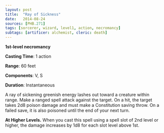 ```yaml
---
layout: post
title:  "Ray of Sickness"
date:   2014-08-24
sources: [PHB.271]
tags: [sorcerer, wizard, level1, action, necromancy]
subtags: [artificer: alchemist, cleric: death]
---
```


**1st-level necromancy**

**Casting Time**: 1 action

**Range**: 60 feet

**Components**: V, S

**Duration**: Instantaneous

A ray of sickening greenish energy lashes out toward a creature within range. Make a ranged spell attack against the target. On a hit, the target takes 2d8 poison damage and must make a Constitution saving throw. On a failed save, it is also poisoned until the end of your next turn.

**At Higher Levels.** When you cast this spell using a spell slot of 2nd level or higher, the damage increases by 1d8 for each slot level above 1st.
